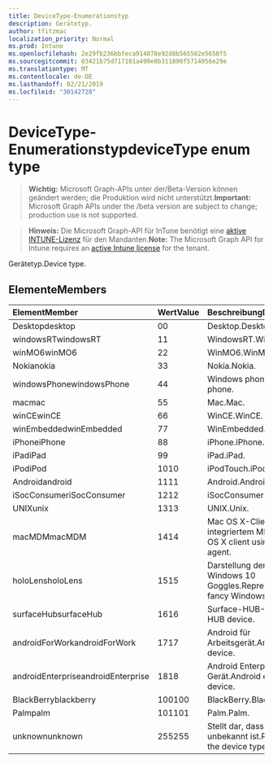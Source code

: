 ```yaml
---
title: DeviceType-Enumerationstyp
description: Gerätetyp.
author: tfitzmac
localization_priority: Normal
ms.prod: Intune
ms.openlocfilehash: 2e29fb236bbfeca914878e92d8b565502e5658f5
ms.sourcegitcommit: 03421b75d717101a499e0b311890f5714056e29e
ms.translationtype: MT
ms.contentlocale: de-DE
ms.lasthandoff: 02/21/2019
ms.locfileid: "30142728"
---
```

# <a name="devicetype-enum-type"></a><span data-ttu-id="56376-103">DeviceType-Enumerationstyp</span><span class="sxs-lookup"><span data-stu-id="56376-103">deviceType enum type</span></span>

> <span data-ttu-id="56376-104">**Wichtig:** Microsoft Graph-APIs unter der/Beta-Version können geändert werden; die Produktion wird nicht unterstützt.</span><span class="sxs-lookup"><span data-stu-id="56376-104">**Important:** Microsoft Graph APIs under the /beta version are subject to change; production use is not supported.</span></span>

> <span data-ttu-id="56376-105">**Hinweis:** Die Microsoft Graph-API für InTune benötigt eine [aktive INTUNE-Lizenz](https://go.microsoft.com/fwlink/?linkid=839381) für den Mandanten.</span><span class="sxs-lookup"><span data-stu-id="56376-105">**Note:** The Microsoft Graph API for Intune requires an [active Intune license](https://go.microsoft.com/fwlink/?linkid=839381) for the tenant.</span></span>

<span data-ttu-id="56376-106">Gerätetyp.</span><span class="sxs-lookup"><span data-stu-id="56376-106">Device type.</span></span>

## <a name="members"></a><span data-ttu-id="56376-107">Elemente</span><span class="sxs-lookup"><span data-stu-id="56376-107">Members</span></span>
|<span data-ttu-id="56376-108">Element</span><span class="sxs-lookup"><span data-stu-id="56376-108">Member</span></span>|<span data-ttu-id="56376-109">Wert</span><span class="sxs-lookup"><span data-stu-id="56376-109">Value</span></span>|<span data-ttu-id="56376-110">Beschreibung</span><span class="sxs-lookup"><span data-stu-id="56376-110">Description</span></span>|
|:---|:---|:---|
|<span data-ttu-id="56376-111">Desktop</span><span class="sxs-lookup"><span data-stu-id="56376-111">desktop</span></span>|<span data-ttu-id="56376-112">0</span><span class="sxs-lookup"><span data-stu-id="56376-112">0</span></span>|<span data-ttu-id="56376-113">Desktop.</span><span class="sxs-lookup"><span data-stu-id="56376-113">Desktop.</span></span>|
|<span data-ttu-id="56376-114">windowsRT</span><span class="sxs-lookup"><span data-stu-id="56376-114">windowsRT</span></span>|<span data-ttu-id="56376-115">1</span><span class="sxs-lookup"><span data-stu-id="56376-115">1</span></span>|<span data-ttu-id="56376-116">WindowsRT.</span><span class="sxs-lookup"><span data-stu-id="56376-116">WindowsRT.</span></span>|
|<span data-ttu-id="56376-117">winMO6</span><span class="sxs-lookup"><span data-stu-id="56376-117">winMO6</span></span>|<span data-ttu-id="56376-118">2</span><span class="sxs-lookup"><span data-stu-id="56376-118">2</span></span>|<span data-ttu-id="56376-119">WinMO6.</span><span class="sxs-lookup"><span data-stu-id="56376-119">WinMO6.</span></span>|
|<span data-ttu-id="56376-120">Nokia</span><span class="sxs-lookup"><span data-stu-id="56376-120">nokia</span></span>|<span data-ttu-id="56376-121">3</span><span class="sxs-lookup"><span data-stu-id="56376-121">3</span></span>|<span data-ttu-id="56376-122">Nokia.</span><span class="sxs-lookup"><span data-stu-id="56376-122">Nokia.</span></span>|
|<span data-ttu-id="56376-123">windowsPhone</span><span class="sxs-lookup"><span data-stu-id="56376-123">windowsPhone</span></span>|<span data-ttu-id="56376-124">4</span><span class="sxs-lookup"><span data-stu-id="56376-124">4</span></span>|<span data-ttu-id="56376-125">Windows phone.</span><span class="sxs-lookup"><span data-stu-id="56376-125">Windows phone.</span></span>|
|<span data-ttu-id="56376-126">mac</span><span class="sxs-lookup"><span data-stu-id="56376-126">mac</span></span>|<span data-ttu-id="56376-127">5</span><span class="sxs-lookup"><span data-stu-id="56376-127">5</span></span>|<span data-ttu-id="56376-128">Mac.</span><span class="sxs-lookup"><span data-stu-id="56376-128">Mac.</span></span>|
|<span data-ttu-id="56376-129">winCE</span><span class="sxs-lookup"><span data-stu-id="56376-129">winCE</span></span>|<span data-ttu-id="56376-130">6</span><span class="sxs-lookup"><span data-stu-id="56376-130">6</span></span>|<span data-ttu-id="56376-131">WinCE.</span><span class="sxs-lookup"><span data-stu-id="56376-131">WinCE.</span></span>|
|<span data-ttu-id="56376-132">winEmbedded</span><span class="sxs-lookup"><span data-stu-id="56376-132">winEmbedded</span></span>|<span data-ttu-id="56376-133">7</span><span class="sxs-lookup"><span data-stu-id="56376-133">7</span></span>|<span data-ttu-id="56376-134">WinEmbedded.</span><span class="sxs-lookup"><span data-stu-id="56376-134">WinEmbedded.</span></span>|
|<span data-ttu-id="56376-135">iPhone</span><span class="sxs-lookup"><span data-stu-id="56376-135">iPhone</span></span>|<span data-ttu-id="56376-136">8</span><span class="sxs-lookup"><span data-stu-id="56376-136">8</span></span>|<span data-ttu-id="56376-137">iPhone.</span><span class="sxs-lookup"><span data-stu-id="56376-137">iPhone.</span></span>|
|<span data-ttu-id="56376-138">iPad</span><span class="sxs-lookup"><span data-stu-id="56376-138">iPad</span></span>|<span data-ttu-id="56376-139">9</span><span class="sxs-lookup"><span data-stu-id="56376-139">9</span></span>|<span data-ttu-id="56376-140">iPad.</span><span class="sxs-lookup"><span data-stu-id="56376-140">iPad.</span></span>|
|<span data-ttu-id="56376-141">iPod</span><span class="sxs-lookup"><span data-stu-id="56376-141">iPod</span></span>|<span data-ttu-id="56376-142">10</span><span class="sxs-lookup"><span data-stu-id="56376-142">10</span></span>|<span data-ttu-id="56376-143">iPodTouch.</span><span class="sxs-lookup"><span data-stu-id="56376-143">iPodTouch.</span></span>|
|<span data-ttu-id="56376-144">Android</span><span class="sxs-lookup"><span data-stu-id="56376-144">android</span></span>|<span data-ttu-id="56376-145">11</span><span class="sxs-lookup"><span data-stu-id="56376-145">11</span></span>|<span data-ttu-id="56376-146">Android.</span><span class="sxs-lookup"><span data-stu-id="56376-146">Android.</span></span>|
|<span data-ttu-id="56376-147">iSocConsumer</span><span class="sxs-lookup"><span data-stu-id="56376-147">iSocConsumer</span></span>|<span data-ttu-id="56376-148">12</span><span class="sxs-lookup"><span data-stu-id="56376-148">12</span></span>|<span data-ttu-id="56376-149">iSocConsumer.</span><span class="sxs-lookup"><span data-stu-id="56376-149">iSocConsumer.</span></span>|
|<span data-ttu-id="56376-150">UNIX</span><span class="sxs-lookup"><span data-stu-id="56376-150">unix</span></span>|<span data-ttu-id="56376-151">13</span><span class="sxs-lookup"><span data-stu-id="56376-151">13</span></span>|<span data-ttu-id="56376-152">UNIX.</span><span class="sxs-lookup"><span data-stu-id="56376-152">Unix.</span></span>|
|<span data-ttu-id="56376-153">macMDM</span><span class="sxs-lookup"><span data-stu-id="56376-153">macMDM</span></span>|<span data-ttu-id="56376-154">14</span><span class="sxs-lookup"><span data-stu-id="56376-154">14</span></span>|<span data-ttu-id="56376-155">Mac OS X-Client mit integriertem MDM-Agent.</span><span class="sxs-lookup"><span data-stu-id="56376-155">Mac OS X client using built in MDM agent.</span></span>|
|<span data-ttu-id="56376-156">holoLens</span><span class="sxs-lookup"><span data-stu-id="56376-156">holoLens</span></span>|<span data-ttu-id="56376-157">15</span><span class="sxs-lookup"><span data-stu-id="56376-157">15</span></span>|<span data-ttu-id="56376-158">Darstellung der Fancy Windows 10 Goggles.</span><span class="sxs-lookup"><span data-stu-id="56376-158">Representing the fancy Windows 10 goggles.</span></span>|
|<span data-ttu-id="56376-159">surfaceHub</span><span class="sxs-lookup"><span data-stu-id="56376-159">surfaceHub</span></span>|<span data-ttu-id="56376-160">16</span><span class="sxs-lookup"><span data-stu-id="56376-160">16</span></span>|<span data-ttu-id="56376-161">Surface-HUB-Gerät.</span><span class="sxs-lookup"><span data-stu-id="56376-161">Surface HUB device.</span></span>|
|<span data-ttu-id="56376-162">androidForWork</span><span class="sxs-lookup"><span data-stu-id="56376-162">androidForWork</span></span>|<span data-ttu-id="56376-163">17</span><span class="sxs-lookup"><span data-stu-id="56376-163">17</span></span>|<span data-ttu-id="56376-164">Android für Arbeitsgerät.</span><span class="sxs-lookup"><span data-stu-id="56376-164">Android for work device.</span></span>|
|<span data-ttu-id="56376-165">androidEnterprise</span><span class="sxs-lookup"><span data-stu-id="56376-165">androidEnterprise</span></span>|<span data-ttu-id="56376-166">18</span><span class="sxs-lookup"><span data-stu-id="56376-166">18</span></span>|<span data-ttu-id="56376-167">Android Enterprise-Gerät.</span><span class="sxs-lookup"><span data-stu-id="56376-167">Android enterprise device.</span></span>|
|<span data-ttu-id="56376-168">BlackBerry</span><span class="sxs-lookup"><span data-stu-id="56376-168">blackberry</span></span>|<span data-ttu-id="56376-169">100</span><span class="sxs-lookup"><span data-stu-id="56376-169">100</span></span>|<span data-ttu-id="56376-170">BlackBerry.</span><span class="sxs-lookup"><span data-stu-id="56376-170">Blackberry.</span></span>|
|<span data-ttu-id="56376-171">Palm</span><span class="sxs-lookup"><span data-stu-id="56376-171">palm</span></span>|<span data-ttu-id="56376-172">101</span><span class="sxs-lookup"><span data-stu-id="56376-172">101</span></span>|<span data-ttu-id="56376-173">Palm.</span><span class="sxs-lookup"><span data-stu-id="56376-173">Palm.</span></span>|
|<span data-ttu-id="56376-174">unknown</span><span class="sxs-lookup"><span data-stu-id="56376-174">unknown</span></span>|<span data-ttu-id="56376-175">255</span><span class="sxs-lookup"><span data-stu-id="56376-175">255</span></span>|<span data-ttu-id="56376-176">Stellt dar, dass der Gerätetyp unbekannt ist.</span><span class="sxs-lookup"><span data-stu-id="56376-176">Represents that the device type is unknown.</span></span>|




